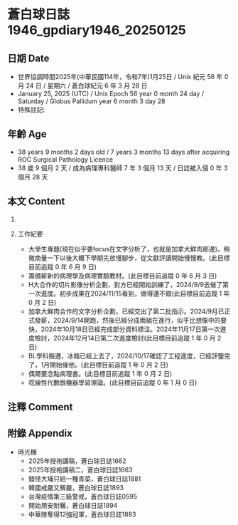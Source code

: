 [_metadata_:encoding]: - "utf-8"
[_metadata_:language]: - "zh-Hant-TW"
[_metadata_:fileformat]: - "markdown"
[_metadata_:MIME_type]: - "text/plain"
[_metadata_:markdown_version]: - "commonmark version 0.30"
[_metadata_:markdown_spec]: - "https://spec.commonmark.org/0.30/"

# 蒼白球日誌1946_gpdiary1946_20250125 #

## 日期 Date ##

* 世界協調時間2025年(中華民國114年，令和7年)1月25日 / Unix 紀元 56 年 0 月 24 日 / 星期六 / 蒼白球紀元 6 年 3 月 28 日
* January 25, 2025 (UTC) / Unix Epoch 56 year 0 month 24 day / Saturday / Globus Pallidum year 6 month 3 day 28
* 特殊註記:

## 年齡 Age ##

* 38 years 9 months 2 days old / 7 years 3 months 13 days after acquiring ROC Surgical Pathology Licence
* 38 歲 9 個月 2 天 / 成為病理專科醫師 7 年 3 個月 13 天 / 日誌被入侵 0 年 3 個月 28 天

## 本文 Content ##

1. 

2. 工作紀要

    - 大學生專題(現在似乎要focus在文字分析了，也就是加拿大鮮肉那邊)。稍微商量一下以後大概下學期先放慢腳步，從文獻評讀開始慢慢教。(此目標目前追蹤 0 年 6 月 9 日)
    - 籌備嶄新的病理學及病理實驗教材。(此目標目前追蹤 0 年 6 月 3 日)
    - H大合作的切片影像分析企劃，對方已經開始訓練了，2024/9/9去催了第一次進度。初步成果在2024/11/15看到，做得還不錯(此目標目前追蹤 1 年 0 月 2 日)
    - 加拿大鮮肉合作的文字分析企劃，已經交出了第二批指示。2024/9月已正式發薪，2024/9/14開跑，然後已經分成兩組在進行，似乎比想像中的要快，2024年10月18日已經完成部分資料標注。2024年11月17日第一次進度檢討，2024年12月14日第二次進度檢討(此目標目前追蹤 1 年 0 月 2 日)
    - BL學科搬遷，冰箱已經上去了，2024/10/17確認了工程進度，已經評鑒完了，1月開始催他。(此目標目前追蹤 1 年 0 月 2 日)
    - 偶爾要念點病理書。(此目標目前追蹤 1 年 0 月 2 日)
    - 唸線性代數跟機器學習理論。(此目標目前追蹤 0 年 1 月 0 日)

## 注釋 Comment ##


## 附錄 Appendix ##

* 時光機
    - 2025年授袍講稿，蒼白球日誌1662
    - 2025年授袍講稿二，蒼白球日誌1663
    - 錯怪大埔只給一種青菜，蒼白球日誌1881
    - 韓國戒嚴又解嚴，蒼白球日誌1893
    - 台灣疫情第三級警戒，蒼白球日誌0595
    - 開始用安耐曬，蒼白球日誌1894
    - 中華隊奪得12強冠軍，蒼白球日誌1883
